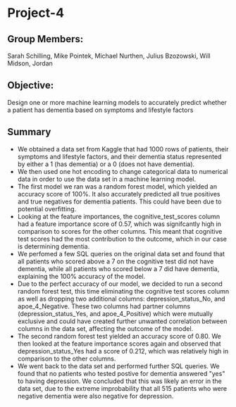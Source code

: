 # Project-4

## Group Members: 
Sarah Schilling, Mike Pointek, Michael Nurthen, Julius Bzozowski, Will Midson, Jordan 
## Objective: 
Design one or more machine learning models to accurately predict whether a patient has dementia based on symptoms and lifestyle factors 
## Summary 
*  We obtained a data set from Kaggle that had 1000 rows of patients, their symptoms and lifestyle factors, and their dementia status represented by either a 1 (has dementia) or a 0 (does not have dementia).
*  We then used one hot encoding to change categorical data to numerical data in order to use the data set in a machine learning model.
*  The first model we ran was a random forest model, which yielded an accuracy score of 100%. It also accurately predicted all true positives and true negatives for dementia patients. This could have been due to potential overfitting. 
*  Looking at the feature importances, the cognitive_test_scores column had a feature importance score of 0.57, which was signifcantly high in comparison to scores for the other columns. This meant that cognitive test scores had the most contribution to the outcome, which in our case is determining dementia.
*  We perfomed a few SQL queries on the original data set and found that all patients who scored above a 7 on the cognitive test did not have dementia, while all patients who scored below a 7 did have dementia, explaining the 100% accuracy of the model. 
*  Due to the perfect accuracy of our model, we decided to run a second random forest test, this time eliminating the cognitive test scores column as well as dropping two additional columns: depression_status_No, and apoe_4_Negative. These two columns had partner columns (depression_status_Yes, and apoe_4_Positive) which were mutually exclusive and could have created further unwanted correlation between columns in the data set, affecting the outcome of the model.
*  The second random forest test yielded an accuracy score of 0.80. We then looked at the feature importance scores again and observed that depression_status_Yes had a score of 0.212, which was relatively high in comparison to the other columns.
*  We went back to the data set and performed further SQL queries. We found that no patients who tested postive for dementia answered "yes" to having depression. We concluded that this was likely an error in the data set, due to the extreme improbability that all 515 patients who were negative dementia were also negative for depression. 
